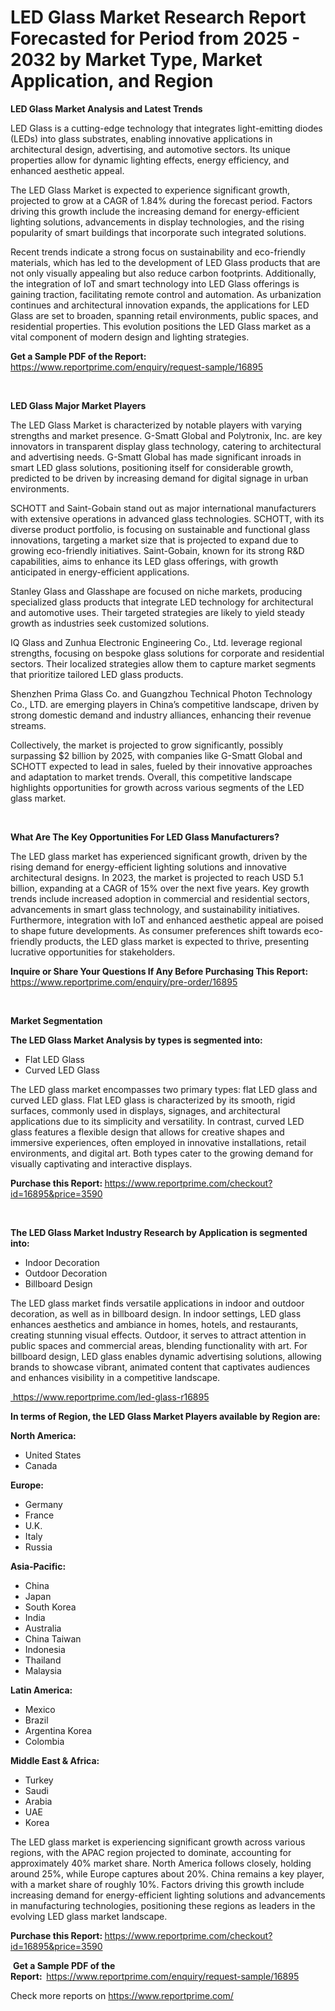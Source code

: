 <p><h1>LED Glass Market Research Report Forecasted for Period from 2025 -  2032 by Market Type, Market Application, and Region</h1></p><p><strong>LED Glass Market Analysis and Latest Trends</strong></p>
<p><p>LED Glass is a cutting-edge technology that integrates light-emitting diodes (LEDs) into glass substrates, enabling innovative applications in architectural design, advertising, and automotive sectors. Its unique properties allow for dynamic lighting effects, energy efficiency, and enhanced aesthetic appeal. </p><p>The LED Glass Market is expected to experience significant growth, projected to grow at a CAGR of 1.84% during the forecast period. Factors driving this growth include the increasing demand for energy-efficient lighting solutions, advancements in display technologies, and the rising popularity of smart buildings that incorporate such integrated solutions. </p><p>Recent trends indicate a strong focus on sustainability and eco-friendly materials, which has led to the development of LED Glass products that are not only visually appealing but also reduce carbon footprints. Additionally, the integration of IoT and smart technology into LED Glass offerings is gaining traction, facilitating remote control and automation. As urbanization continues and architectural innovation expands, the applications for LED Glass are set to broaden, spanning retail environments, public spaces, and residential properties. This evolution positions the LED Glass market as a vital component of modern design and lighting strategies.</p></p>
<p><strong>Get a Sample PDF of the Report:&nbsp;</strong> <a href="https://www.reportprime.com/enquiry/request-sample/16895?utm_campaign=2467&utm_medium=2&utm_source=Github&utm_content=ia&utm_term=24032025&utm_id=led-glass">https://www.reportprime.com/enquiry/request-sample/16895</a></p>
<p>&nbsp;</p>
<p><strong>LED Glass Major Market Players</strong></p>
<p><p>The LED Glass Market is characterized by notable players with varying strengths and market presence. G-Smatt Global and Polytronix, Inc. are key innovators in transparent display glass technology, catering to architectural and advertising needs. G-Smatt Global has made significant inroads in smart LED glass solutions, positioning itself for considerable growth, predicted to be driven by increasing demand for digital signage in urban environments.</p><p>SCHOTT and Saint-Gobain stand out as major international manufacturers with extensive operations in advanced glass technologies. SCHOTT, with its diverse product portfolio, is focusing on sustainable and functional glass innovations, targeting a market size that is projected to expand due to growing eco-friendly initiatives. Saint-Gobain, known for its strong R&D capabilities, aims to enhance its LED glass offerings, with growth anticipated in energy-efficient applications.</p><p>Stanley Glass and Glasshape are focused on niche markets, producing specialized glass products that integrate LED technology for architectural and automotive uses. Their targeted strategies are likely to yield steady growth as industries seek customized solutions.</p><p>IQ Glass and Zunhua Electronic Engineering Co., Ltd. leverage regional strengths, focusing on bespoke glass solutions for corporate and residential sectors. Their localized strategies allow them to capture market segments that prioritize tailored LED glass products.</p><p>Shenzhen Prima Glass Co. and Guangzhou Technical Photon Technology Co., LTD. are emerging players in China’s competitive landscape, driven by strong domestic demand and industry alliances, enhancing their revenue streams.</p><p>Collectively, the market is projected to grow significantly, possibly surpassing $2 billion by 2025, with companies like G-Smatt Global and SCHOTT expected to lead in sales, fueled by their innovative approaches and adaptation to market trends. Overall, this competitive landscape highlights opportunities for growth across various segments of the LED glass market.</p></p>
<p>&nbsp;</p>
<p><strong>What Are The Key Opportunities For LED Glass Manufacturers?</strong></p>
<p><p>The LED glass market has experienced significant growth, driven by the rising demand for energy-efficient lighting solutions and innovative architectural designs. In 2023, the market is projected to reach USD 5.1 billion, expanding at a CAGR of 15% over the next five years. Key growth trends include increased adoption in commercial and residential sectors, advancements in smart glass technology, and sustainability initiatives. Furthermore, integration with IoT and enhanced aesthetic appeal are poised to shape future developments. As consumer preferences shift towards eco-friendly products, the LED glass market is expected to thrive, presenting lucrative opportunities for stakeholders.</p></p>
<p><strong>Inquire or Share Your Questions If Any Before Purchasing This Report:</strong> <a href="https://www.reportprime.com/enquiry/pre-order/16895?utm_campaign=2467&utm_medium=2&utm_source=Github&utm_content=ia&utm_term=24032025&utm_id=led-glass">https://www.reportprime.com/enquiry/pre-order/16895</a></p>
<p>&nbsp;</p>
<p><strong>Market Segmentation</strong></p>
<p><strong>The LED Glass Market Analysis by types is segmented into:</strong></p>
<p><ul><li>Flat LED Glass</li><li>Curved LED Glass</li></ul></p>
<p><p>The LED glass market encompasses two primary types: flat LED glass and curved LED glass. Flat LED glass is characterized by its smooth, rigid surfaces, commonly used in displays, signages, and architectural applications due to its simplicity and versatility. In contrast, curved LED glass features a flexible design that allows for creative shapes and immersive experiences, often employed in innovative installations, retail environments, and digital art. Both types cater to the growing demand for visually captivating and interactive displays.</p></p>
<p><strong>Purchase this Report:&nbsp;</strong><a href="https://www.reportprime.com/checkout?id=16895&price=3590&utm_campaign=2467&utm_medium=2&utm_source=Github&utm_content=ia&utm_term=24032025&utm_id=led-glass">https://www.reportprime.com/checkout?id=16895&price=3590</a></p>
<p>&nbsp;</p>
<p><strong>The LED Glass Market Industry Research by Application is segmented into:</strong></p>
<p><ul><li>Indoor Decoration</li><li>Outdoor Decoration</li><li>Billboard Design</li></ul></p>
<p><p>The LED glass market finds versatile applications in indoor and outdoor decoration, as well as in billboard design. In indoor settings, LED glass enhances aesthetics and ambiance in homes, hotels, and restaurants, creating stunning visual effects. Outdoor, it serves to attract attention in public spaces and commercial areas, blending functionality with art. For billboard design, LED glass enables dynamic advertising solutions, allowing brands to showcase vibrant, animated content that captivates audiences and enhances visibility in a competitive landscape. </p></p>
<p><a href="https://www.reportprime.com/led-glass-r16895?utm_campaign=2467&utm_medium=2&utm_source=Github&utm_content=ia&utm_term=24032025&utm_id=led-glass">&nbsp;https://www.reportprime.com/led-glass-r16895</a></p>
<p><strong>In terms of Region, the LED Glass Market Players available by Region are:</strong></p>
<p>
    <p> <strong> North America: </strong>
        <ul>
            <li>United States</li>
            <li>Canada</li>
        </ul>
        </p> 
    <p> <strong> Europe: </strong>
        <ul>
            <li>Germany</li>
            <li>France</li>
            <li>U.K.</li>
            <li>Italy</li>
            <li>Russia</li>
        </ul>
        </p> 
    <p> <strong> Asia-Pacific: </strong>
        <ul>
            <li>China</li>
            <li>Japan</li>
            <li>South Korea</li>
            <li>India</li>
            <li>Australia</li>
            <li>China Taiwan</li>
            <li>Indonesia</li>
            <li>Thailand</li>
            <li>Malaysia</li>
        </ul>
        </p> 
    <p> <strong> Latin America: </strong>
        <ul>
            <li>Mexico</li>
            <li>Brazil</li>
            <li>Argentina Korea</li>
            <li>Colombia</li>
        </ul>
        </p> 
    <p> <strong> Middle East & Africa: </strong>
        <ul>
            <li>Turkey</li>
            <li>Saudi</li>
            <li>Arabia</li>
            <li>UAE</li>
            <li>Korea</li>
        </ul>
    </p>
    </p>
<p><p>The LED glass market is experiencing significant growth across various regions, with the APAC region projected to dominate, accounting for approximately 40% market share. North America follows closely, holding around 25%, while Europe captures about 20%. China remains a key player, with a market share of roughly 10%. Factors driving this growth include increasing demand for energy-efficient lighting solutions and advancements in manufacturing technologies, positioning these regions as leaders in the evolving LED glass market landscape.</p></p>
<p><strong>Purchase this Report: </strong><a href="https://www.reportprime.com/checkout?id=16895&price=3590&utm_campaign=2467&utm_medium=2&utm_source=Github&utm_content=ia&utm_term=24032025&utm_id=led-glass">https://www.reportprime.com/checkout?id=16895&price=3590</a></p>
<p>&nbsp;<strong>Get a Sample PDF of the Report:&nbsp;&nbsp;</strong><a href="https://www.reportprime.com/enquiry/request-sample/16895?utm_campaign=2467&utm_medium=2&utm_source=Github&utm_content=ia&utm_term=24032025&utm_id=led-glass">https://www.reportprime.com/enquiry/request-sample/16895</a></p>
<p><strong></strong></p>
<p>Check more reports on <a href="https://www.reportprime.com/?utm_campaign=2467&utm_medium=2&utm_source=Github&utm_content=ia&utm_term=24032025&utm_id=led-glass">https://www.reportprime.com/</a></p>